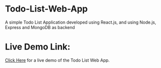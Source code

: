 # Todo-List-Web-App

A simple Todo List Application developed using React.js, and using Node.js, Express and MongoDB as backend

# Live Demo Link:

[Click Here](https://todo-list-web-app-abdulbasit1993.vercel.app/) for a live demo of the Todo List Web App.
